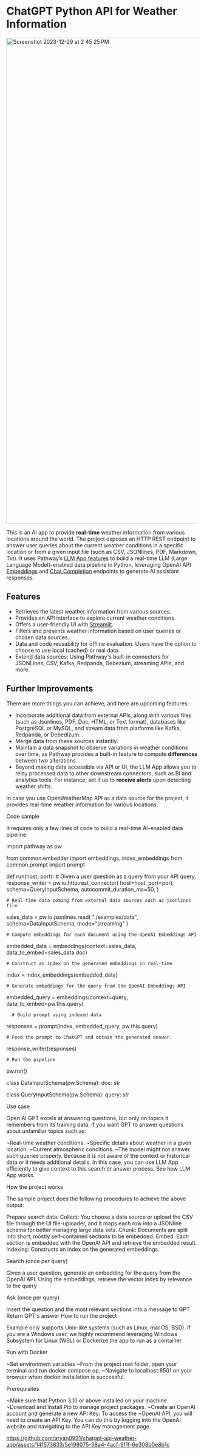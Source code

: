 # ChatGPT Python API for Weather Information

<img width="1279" alt="Screenshot 2023-12-29 at 2 45 25 PM" src="https://github.com/aryan0931/chatgpt-api-python-sales/assets/141573833/ae7ba5ef-a0b6-4ab0-8f9d-e70d6f3bb861">


This is an AI app to provide **real-time** weather information from various locations around the world. The project exposes an HTTP REST endpoint to answer user queries about the current weather conditions in a specific location or from a given input file (such as CSV, JSONlines, PDF, Markdown, Txt). It uses Pathway’s [LLM App features](https://github.com/pathwaycom/llm-app) to build a real-time LLM (Large Language Model)-enabled data pipeline in Python, leveraging OpenAI API [Embeddings](https://platform.openai.com/docs/api-reference/embeddings) and [Chat Completion](https://platform.openai.com/docs/api-reference/completions) endpoints to generate AI assistant responses.

## Features

- Retrieves the latest weather information from various sources.
- Provides an API interface to explore current weather conditions.
- Offers a user-friendly UI with [Streamlit](https://streamlit.io/).
- Filters and presents weather information based on user queries or chosen data sources.
- Data and code reusability for offline evaluation. Users have the option to choose to use local (cached) or real data.
- Extend data sources: Using Pathway's built-in connectors for JSONLines, CSV, Kafka, Redpanda, Debezium, streaming APIs, and more.

## Further Improvements

There are more things you can achieve, and here are upcoming features:

- Incorporate additional data from external APIs, along with various files (such as Jsonlines, PDF, Doc, HTML, or Text format), databases like PostgreSQL or MySQL, and stream data from platforms like Kafka, Redpanda, or Debedizum.
- Merge data from these sources instantly.
- Maintain a data snapshot to observe variations in weather conditions over time, as Pathway provides a built-in feature to compute **differences** between two alterations.
- Beyond making data accessible via API or UI, the LLM App allows you to relay processed data to other downstream connectors, such as BI and analytics tools. For instance, set it up to **receive alerts** upon detecting weather shifts.



In case you use OpenWeatherMap API as a data source for the project, it provides real-time weather information for various locations.

Code sample

It requires only a few lines of code to build a real-time AI-enabled data pipeline:

import pathway as pw

from common.embedder import embeddings, index_embeddings
from common.prompt import prompt


def run(host, port):
    # Given a user question as a query from your API
    query, response_writer = pw.io.http.rest_connector(
        host=host,
        port=port,
        schema=QueryInputSchema,
        autocommit_duration_ms=50,
    )

    # Real-time data coming from external data sources such as jsonlines file
  sales_data = pw.io.jsonlines.read(
        "./examples/data",
        schema=DataInputSchema,
        mode="streaming"
    )

    # Compute embeddings for each document using the OpenAI Embeddings API
   embedded_data = embeddings(context=sales_data, data_to_embed=sales_data.doc)

    # Construct an index on the generated embeddings in real-time
   index = index_embeddings(embedded_data)

    # Generate embeddings for the query from the OpenAI Embeddings API
   embedded_query = embeddings(context=query, data_to_embed=pw.this.query)

      # Build prompt using indexed data
  responses = prompt(index, embedded_query, pw.this.query)

    # Feed the prompt to ChatGPT and obtain the generated answer.
  response_writer(responses)

    # Run the pipeline
  pw.run()


class DataInputSchema(pw.Schema):
    doc: str


class QueryInputSchema(pw.Schema):
    query: str



Use case

Open AI GPT excels at answering questions, but only on topics it remembers from its training data. If you want GPT to answer questions about unfamiliar topics such as:

~Real-time weather conditions.
~Specific details about weather in a given location.
~Current atmospheric conditions.
~The model might not answer such queries properly. Because it is not aware of the context or historical data or it needs additional details. In this case, you can use LLM App efficiently to give context to this search or answer process. See how LLM App works.

How the project works

The sample project does the following procedures to achieve the above output:

Prepare search data:
Collect: You choose a data source or upload the CSV file through the UI file-uploader, and it maps each row into a JSONline schema for better managing large data sets.
Chunk: Documents are split into short, mostly self-contained sections to be embedded.
Embed: Each section is embedded with the OpenAI API and retrieve the embedded result.
Indexing: Constructs an index on the generated embeddings.

Search (once per query)

Given a user question, generate an embedding for the query from the OpenAI API.
Using the embeddings, retrieve the vector index by relevance to the query

Ask (once per query)

Insert the question and the most relevant sections into a message to GPT
Return GPT's answer
How to run the project

Example only supports Unix-like systems (such as Linux, macOS, BSD). If you are a Windows user, we highly recommend leveraging Windows Subsystem for Linux (WSL) or Dockerize the app to run as a container.

Run with Docker

~Set environment variables
~From the project root folder, open your terminal and run docker compose up.
~Navigate to localhost:8501 on your browser when docker installation is successful.

Prerequisites

~Make sure that Python 3.10 or above installed on your machine.
~Download and Install Pip to manage project packages.
~Create an OpenAI account and generate a new API Key: To access the ~OpenAI API, you will need to create an API Key. You can do this by logging into the OpenAI website and navigating to the API Key management page.

https://github.com/aryan0931/chatgpt-api-weather-app/assets/141573833/5e198075-38a4-4acf-9f1f-6e308b0e8b1c


